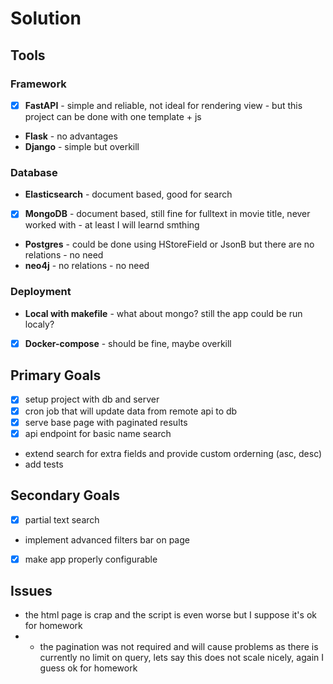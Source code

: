 # Solution

## Tools

### Framework

- [x] **FastAPI** - simple and reliable, not ideal for rendering view - but this project can be done with one template + js
- **Flask** - no advantages
- **Django** - simple but overkill

### Database

- **Elasticsearch** - document based, good for search
- [x] **MongoDB** - document based, still fine for fulltext in movie title, never worked with - at least I will learnd smthing
- **Postgres** - could be done using HStoreField or JsonB but there are no relations - no need
- **neo4j** - no relations - no need

### Deployment

- **Local with makefile** - what about mongo? still the app could be run localy?
- [x] **Docker-compose** - should be fine, maybe overkill

## Primary Goals

- [x] setup project with db and server
- [x] cron job that will update data from remote api to db
- [x] serve base page with paginated results
- [x] api endpoint for basic name search 
- extend search for extra fields and provide custom orderning (asc, desc) 
- add tests 

## Secondary Goals

- [x] partial text search
- implement advanced filters bar on page
- [x] make app properly configurable

## Issues

- the html page is crap and the script is even worse but I suppose it's ok for homework
- - the pagination was not required and will cause problems as there is currently no limit on query, lets say this does not scale nicely, again I guess ok for homework